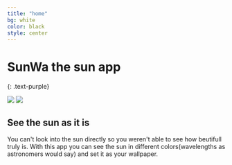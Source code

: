 ```yaml
---
title: "home"
bg: white
color: black
style: center
---
```


# SunWa the sun app
{: .text-purple}
<span/>
<div>
	<img class="row small column" src="/SunWa/img/dashboard_fragment.png" />
	<span/>
	<img class="row small " src="/SunWa/favicon/android-chrome-144x144.png" />
</div>
<span class="big"/>

## See the sun as it is

You can't look into the sun directly so you weren't able to see how beutifull truly is. With this app you can see the sun in different colors(wavelengths as astronomers would say) and set it as your wallpaper.